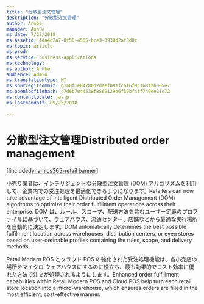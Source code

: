 ```yaml
---
title: "分散型注文管理"
description: "分散型注文管理"
author: Annbe
manager: AnnBe
ms.date: 7/22/2018
ms.assetid: 4da4d2a7-0f56-4565-bce3-3938d2af3d0c
ms.topic: article
ms.prod: 
ms.service: business-applications
ms.technology: 
ms.author: Annbe
audience: Admin
ms.translationtype: HT
ms.sourcegitcommit: b1a0f1e04786d2daef091fc6f6f9c168f2b005e7
ms.openlocfilehash: c7d6b7044538f8569129e6f39bf4ff749ee21c72
ms.contentlocale: ja-jp
ms.lasthandoff: 09/25/2018

---
```

#  <a name="distributed-order-management"></a><span data-ttu-id="d11f9-103">分散型注文管理</span><span class="sxs-lookup"><span data-stu-id="d11f9-103">Distributed order management</span></span>

[!include[dynamics365-retail banner](../includes/dynamics365-retail.md)]






<span data-ttu-id="d11f9-104">小売り業者は、インテリジェントな分散型注文管理 (DOM) アルゴリズムを利用して、企業内での受注処理を最適化できるようになります。</span><span class="sxs-lookup"><span data-stu-id="d11f9-104">Retailers can now take advantage of intelligent Distributed Order Management (DOM) algorithms to optimize their order fulfillment operations across their enterprise.</span></span> <span data-ttu-id="d11f9-105">DOM は、ルール、スコープ、配送方法を含むユーザー定義のプロファイルに基づいて、ウェアハウス、流通センター、店舗などから最適な実行場所を自動的に決定します。</span><span class="sxs-lookup"><span data-stu-id="d11f9-105">DOM automatically determines the best possible fulfillment location across warehouses, distribution centers, or even stores based on user-definable profiles containing the rules, scope, and delivery methods.</span></span>

<span data-ttu-id="d11f9-106">Retail Modern POS とクラウド POS の強化された受注処理機能は、各小売店の場所をマイクロ ウェアハウスにするのに役立ち、最も効果的でコスト効率に優れた方法で注文が処理されるようにします。</span><span class="sxs-lookup"><span data-stu-id="d11f9-106">Enhanced order fulfillment capabilities within Retail Modern POS and Cloud POS help turn each retail store location into a micro-warehouse, which ensures orders are filled in the most efficient, cost-effective manner.</span></span>

